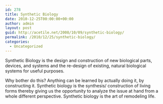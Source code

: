 ```yaml
---
id: 278
title: Synthetic Biology
date: 2010-12-25T00:00:00+00:00
author: admin
layout: post
guid: http://acetile.net/2008/10/09/synthetic-biology/
permalink: /2010/12/25/synthetic-biology/
categories:
  - Uncategorized
---
```

Synthetic Biology is the design and construction of new biological parts, devices, and systems and the re-design of existing, natural biological systems for useful purposes.
  
Why bother do this? Anything can be learned by actually doing it, by constructing it. Synthetic biology is the synthesis/ construction of living forms thereby giving us the opportunity to analyze the issue at hand from a whole different perspective. Synthetic biology is the art of remodeling life.